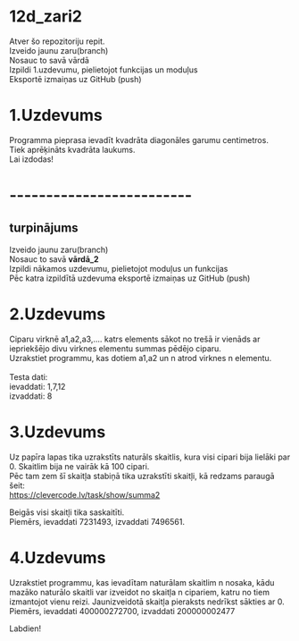 # 12d_zari2

Atver šo repozitoriju repit. <br>
Izveido jaunu zaru(branch) <br>
Nosauc to savā vārdā <br>
Izpildi 1.uzdevumu, pielietojot funkcijas un moduļus<br>
Eksportē izmaiņas uz GitHub (push)<br>
# 1.Uzdevums
Programma pieprasa ievadīt kvadrāta diagonāles garumu centimetros. <br> Tiek aprēķināts kvadrāta laukums.<br>
Lai izdodas!<br>
# -------------------------<br>
## turpinājums
Izveido jaunu zaru(branch) <br>
Nosauc to savā <b>vārdā_2</b> <br>
Izpildi nākamos uzdevumu, pielietojot moduļus un funkcijas <br>
Pēc katra izpildītā uzdevuma eksportē izmaiņas uz GitHub (push)

# 2.Uzdevums
Ciparu virknē a1,a2,a3,.... katrs elements sākot no trešā ir vienāds ar iepriekšējo divu virknes elementu summas pēdējo ciparu.<br>
Uzrakstiet programmu, kas dotiem a1,a2 un n atrod virknes n elementu.<br>
<br>
Testa dati:<br>
ievaddati: 1,7,12<br>
izvaddati: 8

# 3.Uzdevums
Uz papīra lapas tika uzrakstīts naturāls skaitlis, kura visi cipari bija lielāki par 0. Skaitlim bija ne vairāk kā 100 cipari. <br>
Pēc tam zem šī skaitļa stabiņā tika uzrakstīti skaitļi, kā redzams paraugā šeit: <br>
https://clevercode.lv/task/show/summa2 <br>

Beigās visi skaitļi tika saskaitīti. <br>
Piemērs, ievaddati 7231493, izvaddati 7496561.

# 4.Uzdevums
Uzrakstiet programmu, kas ievadītam naturālam skaitlim n nosaka, kādu mazāko naturālo skaitli var izveidot no skaitļa n cipariem, katru no tiem izmantojot vienu reizi. Jaunizveidotā skaitļa pieraksts nedrīkst sākties ar 0.<br>
Piemērs, ievaddati 400000272700, izvaddati 200000002477 

Labdien!